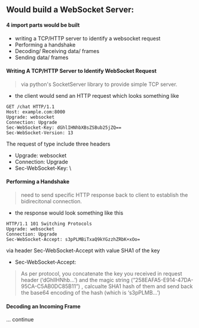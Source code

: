 ## Would build a WebSocket Server:
#### 4 import parts would be built
- writing a TCP/HTTP server to identify a websocket request
- Performing a handshake
- Decoding/ Receiving data/ frames
- Sending data/ frames

#### Writing A TCP/HTTP Server to Identify WebSocket Request
> via python's SocketServer library to provide simple TCP server.
- the client would send an HTTP request which looks something like
```angular2html
GET /chat HTTP/1.1
Host: example.com:8000
Upgrade: websocket
Connection: Upgrade
Sec-WebSocket-Key: dGhlIHNhbXBsZSBub25jZQ==
Sec-WebSocket-Version: 13
```
The request of type include three headers 
- Upgrade: websocket
- Connection: Upgrade
- Sec-WebSocket-Key: \ 

#### Performing a Handshake
> need to send specific HTTP response back to client to establish the bidirecitonal connection.
- the response would look something like this
```angular2html
HTTP/1.1 101 Switching Protocols
Upgrade: websocket
Connection: Upgrade
Sec-WebSocket-Accept: s3pPLMBiTxaQ9kYGzzhZRbK+xOo=
```
via header Sec-WebSocket-Accept with value SHA1 of the key
- Sec-WebSocket-Accept: 
> As per protocol, you concatenate the key you received in request header (‘dGhlIHNhb…’) and the magic string (“258EAFA5-E914-47DA-95CA-C5AB0DC85B11”) , calcualte SHA1 hash of them and send back the base64 encoding of the hash (which is ‘s3pPLMB…’) 

#### Decoding an Incoming Frame
> 

... continue